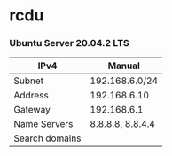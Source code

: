 # rcdu


### Ubuntu Server 20.04.2 LTS

IPv4 | Manual
---|---
Subnet | 192.168.6.0/24
Address | 192.168.6.10
Gateway | 192.168.6.1
Name Servers | 8.8.8.8, 8.8.4.4
Search domains |



